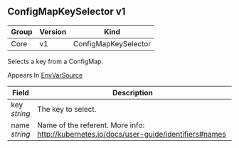 ## ConfigMapKeySelector v1

Group        | Version     | Kind
------------ | ---------- | -----------
Core | v1 | ConfigMapKeySelector



Selects a key from a ConfigMap.

<aside class="notice">
Appears In  <a href="#envvarsource-v1">EnvVarSource</a> </aside>

Field        | Description
------------ | -----------
key <br /> *string*  | The key to select.
name <br /> *string*  | Name of the referent. More info: http://kubernetes.io/docs/user-guide/identifiers#names

